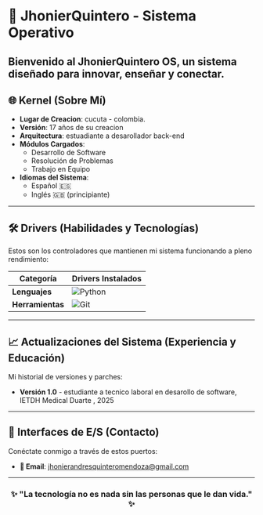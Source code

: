 # 🤖 JhonierQuintero - Sistema Operativo 

Bienvenido al **JhonierQuintero OS**, un sistema diseñado para **innovar**, **enseñar** y **conectar**.
---

## 🌐 Kernel (Sobre Mí)

- **Lugar de Creacion**: cucuta - colombia.
- **Versión**: 17 años de su creacion  
- **Arquitectura**: estuadiante a desarollador back-end 
- **Módulos Cargados**:  
  - Desarrollo de Software  
  - Resolución de Problemas  
  - Trabajo en Equipo  
- **Idiomas del Sistema**:  
  - Español 🇪🇸  
  - Inglés 🇬🇧 (principiante)

---

## 🛠️ Drivers (Habilidades y Tecnologías)

Estos son los controladores que mantienen mi sistema funcionando a pleno rendimiento:

| **Categoría**       | **Drivers Instalados**                                                                 |
|---------------------|---------------------------------------------------------------------------------------|
| **Lenguajes**       | ![Python](https://img.shields.io/badge/Python-3776AB?style=flat-square&logo=python&logoColor=white) 
| **Herramientas**    | ![Git](https://img.shields.io/badge/Git-F05032?style=flat-square&logo=git&logoColor=white) 

---

## 📈 Actualizaciones del Sistema (Experiencia y Educación)

Mi historial de versiones y parches:

- **Versión 1.0** - estudiante a tecnico laboral en desarollo de software, IETDH Medical Duarte , 2025  

---

## 🔌 Interfaces de E/S (Contacto)

Conéctate conmigo a través de estos puertos:

- **📧 Email**: jhonierandresquinteromendoza@gmail.com

---

<div align="center">
  <h3>✨ "La tecnología no es nada sin las personas que le dan vida." ✨</h3>
</div>